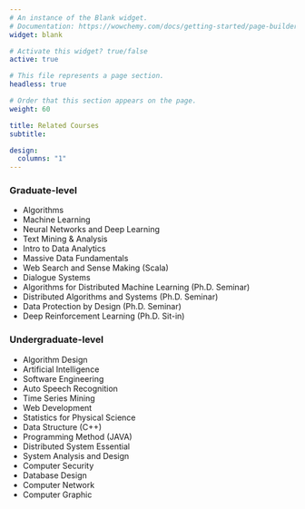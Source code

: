 ```yaml
---
# An instance of the Blank widget.
# Documentation: https://wowchemy.com/docs/getting-started/page-builder/
widget: blank

# Activate this widget? true/false
active: true

# This file represents a page section.
headless: true

# Order that this section appears on the page.
weight: 60

title: Related Courses
subtitle:

design:
  columns: "1"
---
```


<div class="container">
    <div class="row">
        <div class="col-sm">
            <h3>Graduate-level</h3>
            <ul>
                <li>Algorithms</li>
                <li>Machine Learning</li>
                <li>Neural Networks and Deep Learning</li>
                <li>Text Mining & Analysis</li>
                <li>Intro to Data Analytics</li>
                <li>Massive Data Fundamentals</li>
                <li>Web Search and Sense Making (Scala)</li>
                <li>Dialogue Systems</li>
                <li>Algorithms for Distributed Machine Learning (Ph.D. Seminar)</li>
                <li>Distributed Algorithms and Systems (Ph.D. Seminar)</li>
                <li>Data Protection by Design (Ph.D. Seminar)</li>
                <li>Deep Reinforcement Learning (Ph.D. Sit-in)</li>
            </ul>
        </div>
        <div class="col-sm">
            <h3>Undergraduate-level</h3>
            <ul>
                <li>Algorithm Design</li>
                <li>Artificial Intelligence</li>
                <li>Software Engineering</li>
                <li>Auto Speech Recognition</li>
                <li>Time Series Mining</li>
                <li>Web Development</li>
                <li>Statistics for Physical Science</li>
                <li>Data Structure (C++)</li>
                <li>Programming Method (JAVA)</li>
                <li>Distributed System Essential</li>
                <li>System Analysis and Design</li>
                <li>Computer Security</li>
                <li>Database Design</li>
                <li>Computer Network</li>
                <li>Computer Graphic</li>
            </ul>
        </div>
    </div>
</div>

